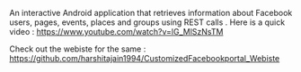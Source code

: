 An interactive Android application that retrieves information about Facebook users, pages, events, places and groups using  REST calls . 
Here is a quick video : https://www.youtube.com/watch?v=lG_MlSzNsTM

Check out the webiste for the same : https://github.com/harshitajain1994/CustomizedFacebookportal_Webiste
